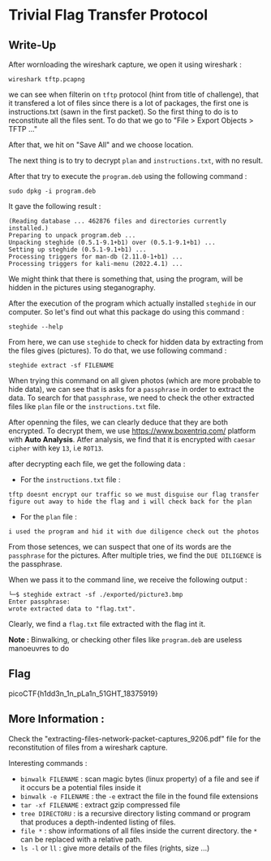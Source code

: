 # Trivial Flag Transfer Protocol

## Write-Up

After wornloading the wireshark capture, we open it using wireshark :

`wireshark tftp.pcapng`

we can see when filterin on `tftp` protocol (hint from title of challenge), that it transfered a lot of files since there is a lot of packages, the first one is instructions.txt (sawn in the first packet). So the first thing to do is to reconstitute all the files sent. To do that we go to "File > Export Objects > TFTP ..."

After that, we hit on "Save All" and we choose location.

The next thing is to try to decrypt `plan` and `instructions.txt`, with no result.

After that try to execute the `program.deb` using the following command :

`sudo dpkg -i program.deb`

It gave the following result :

```
(Reading database ... 462876 files and directories currently installed.)
Preparing to unpack program.deb ...
Unpacking steghide (0.5.1-9.1+b1) over (0.5.1-9.1+b1) ...
Setting up steghide (0.5.1-9.1+b1) ...
Processing triggers for man-db (2.11.0-1+b1) ...
Processing triggers for kali-menu (2022.4.1) ...
```

We might think that there is something that, using the program, will be hidden in the pictures using steganography.

After the execution of the program which actually installed `steghide` in our computer. So let's find out what this package do using this command :

`steghide --help`

From here, we can use `steghide` to check for hidden data by extracting from the files gives (pictures). To do that, we use following command :

```
steghide extract -sf FILENAME
```
When trying this command on all given photos (which are more probable to hide data), we can see that is asks for a `passphrase` in order to extract the data. To search for that `passphrase`, we need to check the other extracted files like `plan` file or the `instructions.txt` file.

After openning the files, we can clearly deduce that they are both encrypted. To decrypt them, we use https://www.boxentriq.com/ platform with **Auto Analysis**. Atfer analysis, we find that it is encrypted with `caesar cipher` with key `13`, i.e `ROT13`.

after decrypting each file, we get the following data :

 - For the `instructions.txt` file :

```
tftp doesnt encrypt our traffic so we must disguise our flag transfer figure out away to hide the flag and i will check back for the plan
```

 - For the `plan` file :

```
i used the program and hid it with due diligence check out the photos
```

From those setences, we can suspect that one of its words are the `passphrase` for the pictures. After multiple tries, we find the `DUE DILIGENCE` is the passphrase.

When we pass it to the command line, we receive the following output :

```
└─$ steghide extract -sf ./exported/picture3.bmp
Enter passphrase: 
wrote extracted data to "flag.txt".
```

Clearly, we find a `flag.txt` file extracted with the flag int it.

**Note :** Binwalking, or checking other files like `program.deb` are useless manoeuvres to do


## Flag

picoCTF{h1dd3n_1n_pLa1n_51GHT_18375919}

## More Information :

Check the "extracting-files-network-packet-captures_9206.pdf" file for the reconstitution of files from a wireshark capture.

Interesting commands :

 - `binwalk FILENAME` : scan magic bytes (linux property) of a file and see if it occurs be a potential files inside it
 - `binwalk -e FILENAME` : the `-e` extract the file in the found file extensions
 - `tar -xf FILENAME` : extract gzip compressed file
 - `tree DIRECTORU` : is a recursive directory listing command or program that produces a depth-indented listing of files. 
 - `file *` : show informations of all files inside the current directory. the `*` can be replaced with a relative path.
 - `ls -l` or `ll` : give more details of the files (rights, size ...)